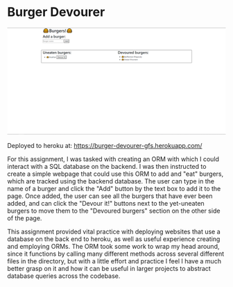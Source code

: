 # Burger Devourer

![Screenshot of deployed site](./public/assets/img/burgers-screenshot.png)

Deployed to heroku at: https://burger-devourer-gfs.herokuapp.com/

For this assignment, I was tasked with creating an ORM with which I could interact with a SQL database on the backend. I was then instructed to create a simple webpage that could use this ORM to add and "eat" burgers, which are tracked using the backend database. The user can type in the name of a burger and click the "Add" button by the text box to add it to the page. Once added, the user can see all the burgers that have ever been added, and can click the "Devour it!" buttons next to the yet-uneaten burgers to move them to the "Devoured burgers" section on the other side of the page.

This assignment provided vital practice with deploying websites that use a database on the back end to heroku, as well as useful experience creating and employing ORMs. The ORM took some work to wrap my head around, since it functions by calling many different methods across several different files in the directory, but with a little effort and practice I feel I have a much better grasp on it and how it can be useful in larger projects to abstract database queries across the codebase.
